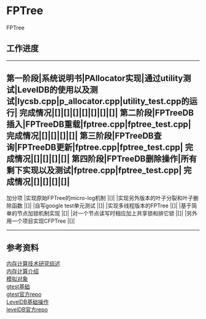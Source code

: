 # FPTree
FPTree

## 工作进度
---
第一阶段|系统说明书|PAllocator实现|通过utility测试|LevelDB的使用以及测试|lycsb.cpp|p_allocator.cpp|utility_test.cpp的运行|
完成情况|[]|[]|[]|[]|[]|[]|[]|
第二阶段|FPTreeDB插入|FPTreeDB重载|fptree.cpp|fptree_test.cpp|
完成情况|[]|[]|[]|[]|
第三阶段|FPTreeDB查询|FPTreeDB更新|fptree.cpp|fptree_test.cpp|
完成情况|[]|[]|[]|[]|
第四阶段|FPTreeDB删除操作|所有剩下实现以及测试|fptree.cpp|fptree_test.cpp|
完成情况|[]|[]|[]|[]|
---
加分项
|实现原始FPTree的micro-log机制 |[]|
|实现另外版本的叶子分裂和叶子删除函数 |[]|
|自写google test单元测试 |[]|
|实现多线程版本的FPTree |[]|
|基于简单的节点加锁机制实现 |[]|
|对一个节点读写时相应加上共享锁和排它锁 |[]|
|另外用一个项目实现CFPTree |[]|



---
## 参考资料
[内存计算技术研究综述](http://www.jos.org.cn/html/2016/8/5103.htm#top) <br>
[内存计算介绍](https://www.kancloud.cn/digest/in-memory-computing/202153) <br>
[模拟对象](https://zh.wikipedia.org/wiki/%E6%A8%A1%E6%8B%9F%E5%AF%B9%E8%B1%A1) <br>
[gtest基础](https://github.com/google/googletest/blob/master/googletest/docs/primer.md) <br>
[gtest官方repo](https://github.com/google/googletest) <br>
[LevelDB基础操作](https://github.com/google/leveldb/blob/master/doc/index.md) <br>
[levelDB官方repo](https://github.com/google/leveldb) <br>
